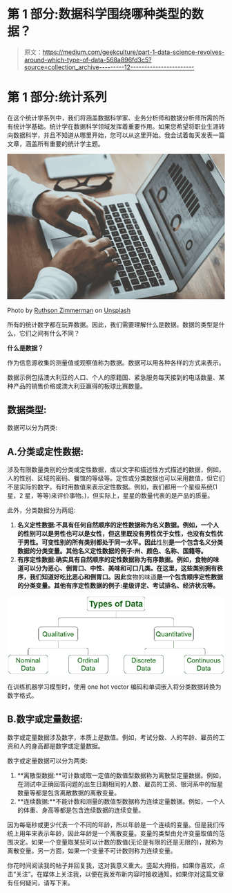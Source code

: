 # 第 1 部分:数据科学围绕哪种类型的数据？

> 原文：<https://medium.com/geekculture/part-1-data-science-revolves-around-which-type-of-data-568a896fd3c5?source=collection_archive---------12----------------------->

# 第 1 部分:统计系列

在这个统计学系列中，我们将涵盖数据科学家、业务分析师和数据分析师所需的所有统计学基础。统计学在数据科学领域发挥着重要作用。如果您希望将职业生涯转向数据科学，并且不知道从哪里开始，您可以从这里开始。我会试着每天发表一篇文章，涵盖所有重要的统计学主题。

![](img/54a4ab58acf0eb56836a3486eb1824e5.png)

Photo by [Ruthson Zimmerman](https://unsplash.com/@ruthson_zimmerman?utm_source=unsplash&utm_medium=referral&utm_content=creditCopyText) on [Unsplash](https://unsplash.com/s/photos/statistic?utm_source=unsplash&utm_medium=referral&utm_content=creditCopyText)

所有的统计数字都在玩弄数据。因此，我们需要理解什么是数据。数据的类型是什么，它们之间有什么不同？

**什么是数据？**

作为信息源收集的测量值或观察值称为数据。数据可以用各种各样的方式来表示。

数据示例包括澳大利亚的人口、个人的原籍国、紧急服务每天接到的电话数量、某种产品的销售价格或澳大利亚赢得的板球比赛数量。

## 数据类型:

数据可以分为两类:

## A.分类或定性数据:

涉及有限数量类别的分类或定性数据，或以文字和描述性方式描述的数据，例如，人的性别、区域的密码、餐馆的等级等。定性或分类数据也可以采用数值，但它们不是实际的数字。有时用数值来表示定性数据。例如，我们都用一个星级系统(1 星，2 星，等等)来评价事物。)，但实际上，星星的数量代表的是产品的质量。

此外，分类数据分为两组:

1.  **名义定性数据:**不具有任何自然顺序的定性数据称为名义数据。例如，一个人的**性别可以是男性也可以是女性，但这里既没有男性优于女性，也没有女性优于男性。可变性别的所有类别都处于同一水平。因此**性别**是一个包含名义分类数据的分类变量。其他名义定性数据的例子:州、颜色、名称、国籍等。**
2.  **有序定性数据:**确实具有自然顺序的定性数据称为有序数据。例如，食物的**味道可以分为恶心、倒胃口、中性、美味和可口几类。在这里，这些类别拥有秩序，我们知道好吃比恶心和倒胃口。因此**食物的味道**是一个包含顺序定性数据的分类变量。其他有序定性数据的例子:星级评定、考试排名、经济状况等。**

![](img/7e4afd58fa96df22b1ea91f75ca25605.png)

在训练机器学习模型时，使用 one hot vector 编码和单词嵌入将分类数据转换为数字格式。

## B.数字或定量数据:

数字或定量数据涉及数字，本质上是数值。例如，考试分数、人的年龄、雇员的工资和人的身高都是数字或定量数据。

数字或定量数据可以分为两类:

1.  **离散型数据:**可计数或取一定值的数值型数据称为离散型定量数据。例如，在测试中正确回答问题的出生日期相同的人数、雇员的工资、银河系中的恒星数量等都是包含离散数据的离散变量。
2.  **连续数据:**不能计数和测量的数值型数据称为连续定量数据。例如，一个人的体重、身高等都是包含连续数据的连续变量。

因为每毫秒或更少代表一个不同的年龄，所以年龄是一个连续的变量。但是我们传统上用年来表示年龄，因此年龄是一个离散变量。变量的类型由允许变量取值的范围决定。如果一个变量取某些可以计数的数值(无论是有限的还是无限的)，就称为离散变量。另一方面，如果一个变量不可计数则称为连续变量。

你花时间阅读我的帖子并回复我，这对我意义重大。竖起大拇指，如果你喜欢，点击“关注”。在媒体上关注我，以便在我发布新内容时接收通知。如果你对这篇文章有任何疑问，请写下来。